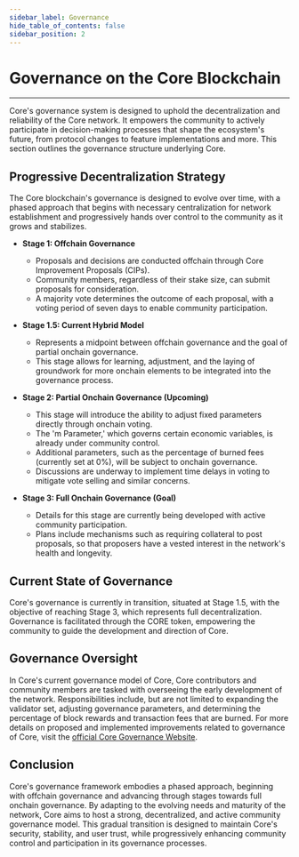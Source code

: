 ```yaml
---
sidebar_label: Governance
hide_table_of_contents: false
sidebar_position: 2
---
```


# Governance on the Core Blockchain

---

Core's governance system is designed to uphold the decentralization and reliability of the Core network. It empowers the community to actively participate in decision-making processes that shape the ecosystem's future, from protocol changes to feature implementations and more. This section outlines the governance structure underlying Core.

## Progressive Decentralization Strategy

The Core blockchain's governance is designed to evolve over time, with a phased approach that begins with necessary centralization for network establishment and progressively hands over control to the community as it grows and stabilizes.

- **Stage 1: Offchain Governance**
  - Proposals and decisions are conducted offchain through Core Improvement Proposals (CIPs).
  - Community members, regardless of their stake size, can submit proposals for consideration.
  - A majority vote determines the outcome of each proposal, with a voting period of seven days to enable community participation.

- **Stage 1.5: Current Hybrid Model**
  - Represents a midpoint between offchain governance and the goal of partial onchain governance.
  - This stage allows for learning, adjustment, and the laying of groundwork for more onchain elements to be integrated into the governance process.

- **Stage 2: Partial Onchain Governance (Upcoming)**
  - This stage will introduce the ability to adjust fixed parameters directly through onchain voting.
  - The 'm Parameter,' which governs certain economic variables, is already under community control.
  - Additional parameters, such as the percentage of burned fees (currently set at 0%), will be subject to onchain governance.
  - Discussions are underway to implement time delays in voting to mitigate vote selling and similar concerns.

- **Stage 3: Full Onchain Governance (Goal)**
  - Details for this stage are currently being developed with active community participation.
  - Plans include mechanisms such as requiring collateral to post proposals, so that proposers have a vested interest in the network's health and longevity.

## Current State of Governance

Core's governance is currently in transition, situated at Stage 1.5, with the objective of reaching Stage 3, which represents full decentralization. Governance is facilitated through the CORE token, empowering the community to guide the development and direction of Core.

## Governance Oversight

In Core's current governance model of Core, Core contributors and community members are tasked with overseeing the early development of the network. Responsibilities include, but are not limited to expanding the validator set, adjusting governance parameters, and determining the percentage of block rewards and transaction fees that are burned. For more details on proposed and implemented improvements related to governance of Core, visit the [official Core Governance Website](https://gov.coredao.org/).

## Conclusion

Core's governance framework embodies a phased approach, beginning with offchain governance and advancing through stages towards full onchain governance. By adapting to the evolving needs and maturity of the network, Core aims to host a strong, decentralized, and active community governance model. This gradual transition is designed to maintain Core's security, stability, and user trust, while progressively enhancing community control and participation in its governance processes.
